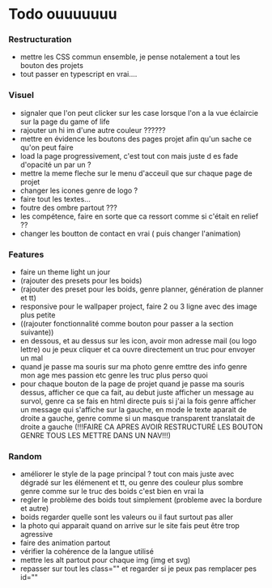 # Todo ouuuuuuu

### Restructuration

- mettre les CSS commun ensemble, je pense notalement a tout les bouton des projets
- tout passer en typescript en vrai....

### Visuel

- signaler que l'on peut clicker sur les case lorsque l'on a la vue éclaircie sur la page du game of life
- rajouter un hi im d'une autre couleur ??????
- mettre en évidence les boutons des pages projet afin qu'un sache ce qu'on peut faire
- load la page progressivement, c'est tout con mais juste d es fade d'opacité un par un ?
- mettre la meme fleche sur le menu d'acceuil que sur chaque page de projet
- changer les icones genre de logo ?
- faire tout les textes...
- foutre des ombre partout ???
- les compétence, faire en sorte que ca ressort comme si c'était en relief ??
- changer les boutton de contact en vrai ( puis changer l'animation)

### Features

- faire un theme light un jour 
- (rajouter des presets pour les boids)
- (rajouter des preset pour les boids, genre planner, génération de planner et tt)
- responsive pour le wallpaper project, faire 2 ou 3 ligne avec des image plus petite
- ((rajouter fonctionnalité comme bouton pour passer a la section suivante))
- en dessous, et au dessus sur les icon, avoir mon adresse mail (ou logo lettre) ou je peux cliquer et ca ouvre directement un truc pour envoyer un mal
- quand je passe ma souris sur ma photo genre emttre des info genre mon age mes passion etc genre les truc plus perso quoi
- pour chaque bouton de la page de projet quand je passe ma souris dessus, afficher ce que ca fait, au debut juste afficher un message au survol, genre ca se fais en html directe puis si j'ai la fois genre afficher un message qui s'affiche sur la gauche, en mode le texte aparait de droite a gauche, genre comme si un masque transparent translatait de droite a gauche (!!!FAIRE CA APRES AVOIR RESTRUCTURÉ LES BOUTON GENRE TOUS LES METTRE DANS UN NAV!!!)

### Random

- améliorer le style de la page principal ? tout con mais juste avec dégradé sur les élémenent et tt, ou genre des couleur plus sombre genre comme sur le truc des boids c'est bien en vrai la 
- regler le problème des boids tout simplement (probleme avec la bordure et autre)
- boids regarder quelle sont les valeurs ou il faut surtout pas aller
- la photo qui apparait quand on arrive sur le site fais peut être trop agressive
- faire des animation partout
- vérifier la cohérence de la langue utilisé
- mettre les alt partout pour chaque img (img et svg)
- repasser sur tout les class="" et regarder si je peux pas remplacer pes id=""


